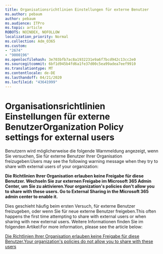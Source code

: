 ```yaml
---
title: Organisationsrichtlinien Einstellungen für externe Benutzer
ms.author: pebaum
author: pebaum
ms.audience: ITPro
ms.topic: article
ROBOTS: NOINDEX, NOFOLLOW
localization_priority: Normal
ms.collection: Adm_O365
ms.custom:
- "2674"
- "9000196"
ms.openlocfilehash: 3e703bfb7ac8a1932231e9a6f7bcd942c13cc2e0
ms.sourcegitcommit: 6bf1d945b4fd6a1fe37d00c5ea99adea7eef9910
ms.translationtype: MT
ms.contentlocale: de-DE
ms.lasthandoff: 04/21/2020
ms.locfileid: "43641999"
---
```

# <a name="organization-policy-settings-for-external-users"></a><span data-ttu-id="26027-102">Organisationsrichtlinien Einstellungen für externe Benutzer</span><span class="sxs-lookup"><span data-stu-id="26027-102">Organization Policy settings for external users</span></span>

<span data-ttu-id="26027-103">Benutzern wird möglicherweise die folgende Warnmeldung angezeigt, wenn Sie versuchen, Sie für externe Benutzer Ihrer Organisation freizugeben:</span><span class="sxs-lookup"><span data-stu-id="26027-103">Users may see the following warning message when they try to share with external users of your organization:</span></span> 

   <span data-ttu-id="26027-104">**Die Richtlinien Ihrer Organisation erlauben keine Freigabe für diese Benutzer. Wechseln Sie zur externen Freigabe im Microsoft 365 Admin Center, um Sie zu aktivieren.**</span><span class="sxs-lookup"><span data-stu-id="26027-104">**Your organization's policies don't allow you to share with these users. Go to External Sharing in the Microsoft 365 admin center to enable it.**</span></span> 

<span data-ttu-id="26027-105">Dies geschieht häufig beim ersten Versuch, für externe Benutzer freizugeben, oder wenn Sie für neue externe Benutzer freigeben.</span><span class="sxs-lookup"><span data-stu-id="26027-105">This often happens the first time attempting to share with external users or when sharing with new external users.</span></span> <span data-ttu-id="26027-106">Weitere Informationen finden Sie im folgenden Artikel:</span><span class="sxs-lookup"><span data-stu-id="26027-106">For more information, please see the article below:</span></span>

[<span data-ttu-id="26027-107">Die Richtlinien Ihrer Organisation erlauben keine Freigabe für diese Benutzer.</span><span class="sxs-lookup"><span data-stu-id="26027-107">Your organization's policies do not allow you to share with these users</span></span>](https://docs.microsoft.com/sharepoint/support/administration/organization-policies-do-not-allow-you-to-share-with-users-error)






